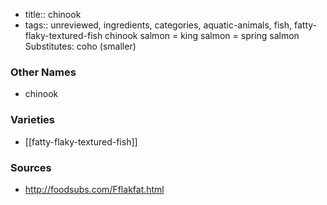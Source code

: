 - title:: chinook
- tags:: unreviewed, ingredients, categories, aquatic-animals, fish, fatty-flaky-textured-fish
chinook salmon = king salmon = spring salmon Substitutes: coho (smaller)

### Other Names

* chinook

### Varieties

* [[fatty-flaky-textured-fish]]

### Sources
* http://foodsubs.com/Fflakfat.html
